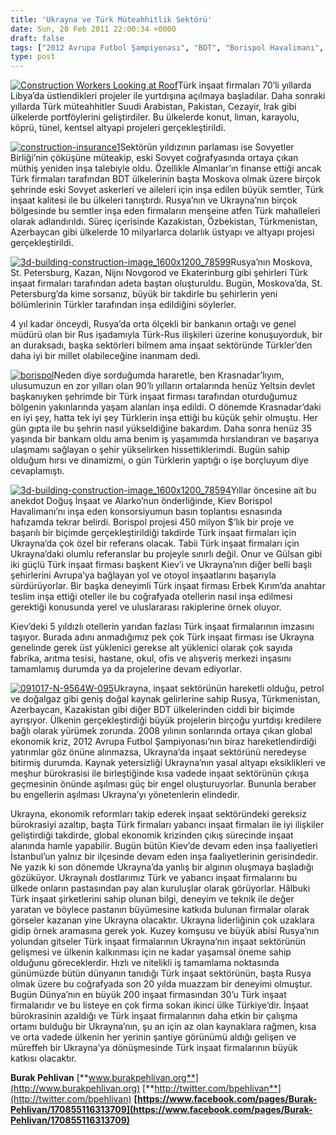 ```yaml
---
title: 'Ukrayna ve Türk Müteahhitlik Sektörü'
date: Sun, 20 Feb 2011 22:00:34 +0000
draft: false
tags: ["2012 Avrupa Futbol Şampiyonası", "BDT", "Borispol Havalimanı", "Doğuş İnşaat", "Ekonomi", "Enka", "Gülsan", "Krasnadar", "Ninji Novgorod", "Onur İnşaat", "Türk İnşaat Sektörü", "Ukrayna", "Ukrayna İnşaat Sektörü", "Ukrayna'da Türk İnşaat Sektörü"]
type: post
---
```


[![Construction Workers Looking at Roof](http://turkhaber.com.ua/wp-content/uploads/2011/02/j0401617-1024x682.jpg)](http://turkhaber.com.ua/wp-content/uploads/2011/02/j0401617.jpg)Türk inşaat firmaları 70’li yıllarda Libya’da üstlendikleri projeler ile yurtdışına açılmaya başladılar. Daha sonraki yıllarda Türk müteahhitler Suudi Arabistan, Pakistan, Cezayir, Irak gibi ülkelerde portföylerini geliştirdiler. Bu ülkelerde konut, liman, karayolu, köprü, tünel, kentsel altyapi projeleri gerçekleştirildi.

[![construction-insurance1](http://turkhaber.com.ua/wp-content/uploads/2011/02/construction-insurance1-1024x686.jpg)](http://turkhaber.com.ua/wp-content/uploads/2011/02/construction-insurance1.jpg)Sektörün yıldızının parlaması ise Sovyetler Birliği’nin çöküşüne müteakip, eski Sovyet coğrafyasında ortaya çıkan müthiş yeniden inşa talebiyle oldu. Özellikle Almanlar’ın finanse ettiği ancak Türk firmaları tarafından BDT ülkelerinin başta Moskova olmak üzere birçok şehrinde eski Sovyet askerleri ve aileleri için inşa edilen büyük semtler, Türk inşaat kalitesi ile bu ülkeleri tanıştırdı. Rusya’nın ve Ukrayna’nın birçok bölgesinde bu semtler inşa eden firmaların menşeine atfen Türk mahalleleri olarak adlandırıldı. Süreç içerisinde Kazakistan, Özbekistan, Türkmenistan, Azerbaycan gibi ülkelerde 10 milyarlarca dolarlık üstyapı ve altyapı projesi gerçekleştirildi.

[![3d-building-construction-image_1600x1200_78599](http://turkhaber.com.ua/wp-content/uploads/2011/02/3d-building-construction-image_1600x1200_78599-1024x768.jpg)](http://turkhaber.com.ua/wp-content/uploads/2011/02/3d-building-construction-image_1600x1200_78599.jpg)Rusya’nın Moskova, St. Petersburg, Kazan, Nijnı Novgorod ve Ekaterinburg gibi şehirleri Türk inşaat firmaları tarafından adeta baştan oluşturuldu. Bugün, Moskova’da, St. Petersburg’da kime sorsanız, büyük bir takdirle bu şehirlerin yeni bölümlerinin Türkler tarafından inşa edildiğini söylerler.

4 yıl kadar önceydi, Rusya’da orta ölçekli bir bankanın ortağı ve genel müdürü olan bir Rus işadamıyla Türk-Rus ilişkileri üzerine konuşuyorduk, bir an duraksadı, başka sektörleri bilmem ama inşaat sektöründe Türkler’den daha iyi bir millet olabileceğine inanmam dedi.

[![borispol](https://burakpehlivan.org/wp-content/uploads/2011/02/borispol.jpg)](https://burakpehlivan.org/98/ukrayna-ve-turk-muteahhitlik-sektoru-21-subat-2011/borispol/)Neden diye sorduğumda hararetle, ben Krasnadar’lıyım, ulusumuzun en zor yılları olan 90’lı yılların ortalarında henüz Yeltsin devlet başkanıyken şehrimde bir Türk inşaat firması tarafından oturduğumuz bölgenin yakınlarında yaşam alanları inşa edildi. O dönemde Krasnadar’daki en iyi şey, hatta tek iyi şey Türklerin inşa ettiği bu küçük şehir olmuştu. Her gün gıpta ile bu şehrin nasıl yükseldiğine bakardım. Daha sonra henüz 35 yaşında bir bankam oldu ama benim iş yaşamımda hırslandıran ve başarıya ulaşmamı sağlayan o şehir yükselirken hissettiklerimdi. Bugün sahip olduğum hırsı ve dinamizmi, o gün Türklerin yaptığı o işe borçluyum diye cevaplamıştı.

[![3d-building-construction-image_1600x1200_78594](http://turkhaber.com.ua/wp-content/uploads/2011/02/3d-building-construction-image_1600x1200_78594-1024x768.jpg)](http://turkhaber.com.ua/wp-content/uploads/2011/02/3d-building-construction-image_1600x1200_78594.jpg)Yıllar öncesine ait bu anekdot Doğuş İnşaat ve Alarko’nun önderliğinde, Kiev Borispol Havalimanı’nı inşa eden konsorsiyumun basın toplantısı esnasında hafızamda tekrar belirdi. Borispol projesi 450 milyon $’lık bir proje ve başarılı bir biçimde gerçekleştirildiği takdirde Türk inşaat firmaları için Ukrayna’da çok özel bir referans olacak. Tabii Türk inşaat firmaları için Ukrayna’daki olumlu referanslar bu projeyle sınırlı değil. Onur ve Gülsan gibi iki güçlü Türk inşaat firması başkent Kiev’i ve Ukrayna’nın diğer belli başlı şehirlerini Avrupa’ya bağlayan yol ve otoyol inşaatlarını başarıyla sürdürüyorlar. Bir başka deneyimli Türk inşaat firması Erbek Kırım’da anahtar teslim inşa ettiği oteller ile bu coğrafyada otellerin nasıl inşa edilmesi gerektiği konusunda yerel ve uluslararası rakiplerine örnek oluyor.

Kiev’deki 5 yıldızlı otellerin yarıdan fazlası Türk inşaat firmalarının imzasını taşıyor. Burada adını anmadığımız pek çok Türk inşaat firması ise Ukrayna genelinde gerek üst yüklenici gerekse alt yüklenici olarak çok sayıda fabrika, arıtma tesisi, hastane, okul, ofis ve alışveriş merkezi inşasını tamamlamış durumda ya da projelerine devam ediyorlar.

[![091017-N-9564W-095](http://turkhaber.com.ua/wp-content/uploads/2011/02/95_Construction_Electrician_2nd_Class_Daniel_Arteche_left_from_Santa_Rosa_Calif__and_Construction_Electrician_2nd_Class_Alyssa_Copp_from_Somerset_Mass2-1024x731.jpg)](http://turkhaber.com.ua/wp-content/uploads/2011/02/95_Construction_Electrician_2nd_Class_Daniel_Arteche_left_from_Santa_Rosa_Calif__and_Construction_Electrician_2nd_Class_Alyssa_Copp_from_Somerset_Mass2.jpg)Ukrayna, inşaat sektörünün hareketli olduğu, petrol ve doğalgaz gibi geniş doğal kaynak gelirlerine sahip Rusya, Türkmenistan, Azerbaycan, Kazakistan gibi diğer BDT ülkelerinden ciddi bir biçimde ayrışıyor. Ülkenin gerçekleştirdiği büyük projelerin birçoğu yurtdışı kredilere bağlı olarak yürümek zorunda. 2008 yılının sonlarında ortaya çıkan global ekonomik kriz, 2012 Avrupa Futbol Şampiyonası’nın biraz hareketlendirdiği yatırımlar göz önüne alınmazsa, Ukrayna’da inşaat sektörünü neredeyse bitirmiş durumda. Kaynak yetersizliği Ukrayna’nın yasal altyapı eksiklikleri ve meşhur bürokrasisi ile birleştiğinde kısa vadede inşaat sektörünün çıkışa geçmesinin önünde aşılması güç bir engel oluşturuyorlar. Bununla beraber bu engellerin aşılması Ukrayna’yı yönetenlerin elindedir.

Ukrayna, ekonomik reformları takip ederek inşaat sektöründeki gereksiz bürokrasiyi azaltıp, başta Türk firmaları yabancı inşaat firmaları ile iyi ilişkiler geliştirdiği takdirde, global ekonomik krizinden çıkış sürecinde inşaat alanında hamle yapabilir. Bugün bütün Kiev’de devam eden inşa faaliyetleri İstanbul’un yalnız bir ilçesinde devam eden inşa faaliyetlerinin gerisindedir. Ne yazık ki son dönemde Ukrayna’da yanlış bir algının oluşmaya başladığı gözüküyor. Ukraynalı dostlarımız Türk ve yabancı inşaat firmalarını bu ülkede onların pastasından pay alan kuruluşlar olarak görüyorlar. Hâlbuki Türk inşaat şirketlerini sahip olunan bilgi, deneyim ve teknik ile değer yaratan ve böylece pastanın büyümesine katkıda bulunan firmalar olarak görseler kazanan yine Ukrayna olacaktır. Ukrayna liderliğinin çok uzaklara gidip örnek aramasına gerek yok. Kuzey komşusu ve büyük abisi Rusya’nın yolundan gitseler Türk inşaat firmalarının Ukrayna’nın inşaat sektörünün gelişmesi ve ülkenin kalkınması için ne kadar yaşamsal öneme sahip olduğunu göreceklerdir. Hızlı ve nitelikli iş tamamlama noktasında günümüzde bütün dünyanın tanıdığı Türk inşaat sektörünün, başta Rusya olmak üzere bu coğrafyada son 20 yılda muazzam bir deneyimi olmuştur. Bugün Dünya’nın en büyük 200 inşaat firmasından 30’u Türk inşaat firmalarıdır ve bu listeye en çok firma sokan ikinci ülke Türkiye’dir. İnşaat bürokrasinin azaldığı ve Türk inşaat firmalarının daha etkin bir çalışma ortamı bulduğu bir Ukrayna’nın, şu an için az olan kaynaklara rağmen, kısa ve orta vadede ülkenin her yerinin şantiye görünümü aldığı gelişen ve müreffeh bir Ukrayna’ya dönüşmesinde Türk inşaat firmalarının büyük katkısı olacaktır.

**Burak Pehlivan**
[**www.burakpehlivan.org**](http://www.burakpehlivan.org)
[**http://twitter.com/bpehlivan**](http://twitter.com/bpehlivan)
**[https://www.facebook.com/pages/Burak-Pehlivan/170855116313709](https://www.facebook.com/pages/Burak-Pehlivan/170855116313709)**